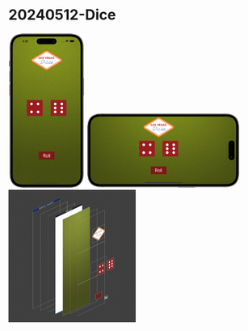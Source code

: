# 20240512-Dice

<img src="https://github.com/luoguofeng0401/20240512-Dice/blob/main/Demo1.png?raw=true" alt="我的圖片" width="30%" height="30%">
<img src="https://github.com/luoguofeng0401/20240512-Dice/blob/main/Demo2.png?raw=true" alt="我的圖片" width="60%" height="60%">
<img src="https://github.com/luoguofeng0401/20240512-Dice/blob/main/Debug%20View%20Hierarchy.png?raw=true" alt="我的圖片" width="50%" height="50%">
